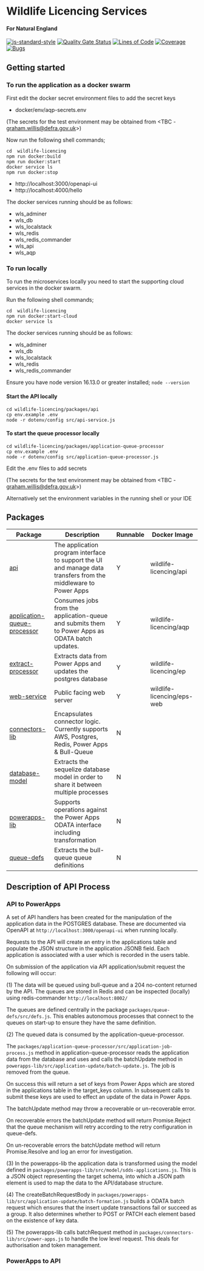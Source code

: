 # Wildlife Licencing Services

#### For Natural England

[![js-standard-style](https://img.shields.io/badge/code%20style-standard-brightgreen.svg)](http://standardjs.com)
[![Quality Gate Status](https://sonarcloud.io/api/project_badges/measure?project=DEFRA_rod-licensing&metric=alert_status)](https://sonarcloud.io/dashboard?id=DEFRA_rod-licensing)
[![Lines of Code](https://sonarcloud.io/api/project_badges/measure?project=DEFRA_rod-licensing&metric=ncloc)](https://sonarcloud.io/dashboard?id=DEFRA_rod-licensing)
[![Coverage](https://sonarcloud.io/api/project_badges/measure?project=DEFRA_rod-licensing&metric=coverage)](https://sonarcloud.io/dashboard?id=DEFRA_rod-licensing)
[![Bugs](https://sonarcloud.io/api/project_badges/measure?project=DEFRA_rod-licensing&metric=bugs)](https://sonarcloud.io/dashboard?id=DEFRA_rod-licensing)

## Getting started

### To run the application as a docker swarm

First edit the docker secret environment files to add the secret keys

- docker/env/aqp-secrets.env

(The secrets for the test environment may be obtained from <TBC - graham.willis@defra.gov.uk>)

Now run the following shell commands;

```shell
cd  wildlife-licencing
npm run docker:build
npm run docker:start
docker service ls
npm run docker:stop
```

- http://localhost:3000/openapi-ui
- http://localhost:4000/hello

The docker services running should be as follows:

- wls_adminer
- wls_db
- wls_localstack
- wls_redis
- wls_redis_commander
- wls_api
- wls_aqp

### To run locally

To run the microservices locally you need to start the supporting cloud services in the docker swarm.

Run the following shell commands;

```shell
cd  wildlife-licencing
npm run docker:start-cloud
docker service ls
```

The docker services running should be as follows:

- wls_adminer
- wls_db
- wls_localstack
- wls_redis
- wls_redis_commander

Ensure you have node version 16.13.0 or greater installed; `node --version`

#### Start the API locally

```shell
cd wildlife-licencing/packages/api
cp env.example .env
node -r dotenv/config src/api-service.js
```

#### To start the queue processor locally

```shell
cd wildlife-licencing/packages/application-queue-processor
cp env.example .env
node -r dotenv/config src/application-queue-processor.js
```

Edit the .env files to add secrets

(The secrets for the test environment may be obtained from <TBC - graham.willis@defra.gov.uk>)

Alternatively set the environment variables in the running shell or your IDE

## Packages

| Package | Description | Runnable | Docker Image |
| ----------- | ----------- | ----------- | ----------- |
| [api](packages/api) | The application program interface to support the UI and manage data transfers from the middleware to Power Apps | Y | wildlife-licencing/api |
| [application-queue-processor](packages/application-queue-processor) | Consumes jobs from the application-queue and submits them to Power Apps as ODATA batch updates. | Y | wildlife-licencing/aqp | 
| [extract-processor](packages/extract-processor) | Extracts data from Power Apps and updates the postgres database | Y | wildlife-licencing/ep | 
| [web-service](packages/eps/web-service) | Public facing web server | Y | wildlife-licencing/eps-web |
| [connectors-lib](packages/connectors-lib) | Encapsulates connector logic. Currently supports AWS, Postgres, Redis, Power Apps & Bull-Queue | N | 
| [database-model](packages/database-model) | Extracts the sequelize database model in order to share it between multiple processes | N | 
| [powerapps-lib](packages/powerapps-lib) | Supports operations against the Power Apps ODATA interface including transformation | N | 
| [queue-defs](packages/queue-defs) | Extracts the bull-queue queue definitions | N | 

## Description of API Process

### API to PowerApps

A set of API handlers has been created for the manipulation of the application data in the POSTGRES database. These are
documented via OpenAPI at `http://localhost:3000/openapi-ui` when running locally.

Requests to the API will create an entry in the applications table and populate the JSON structure in the application
JSONB field. Each application is associated with a user which is recorded in the users table.

On submission of the application via API application/submit request the following will occur:

(1)    The data will be queued using bull-queue and a 204 no-content returned by the API. The queues are stored in Redis
and can be inspected (locally) using redis-commander `http://localhost:8002/`

The queues are defined centrally in the package ```packages/queue-defs/src/defs.js```. This enables autonomous processes
that connect to the queues on start-up to ensure they have the same definition.

(2) The queued data is consumed by the application-queue-processor.

The `packages/application-queue-processor/src/application-job-process.js` method in application-queue-processor reads
the application data from the database and uses and calls the batchUpdate method
in `powerapps-lib/src/application-update/batch-update.js`. The job is removed from the queue.

On success this will return a set of keys from Power Apps which are stored in the applications table in the target_keys
column. In subsequent calls to submit these keys are used to effect an update of the data in Power Apps.

The batchUpdate method may throw a recoverable or un-recoverable error.

On recoverable errors the batchUpdate method will return Promise.Reject that the queue mechanism will retry according to
the retry configuration in queue-defs.

On un-recoverable errors the batchUpdate method will return Promise.Resolve and log an error for investigation.

(3) In the powerapps-lib the application data is transformed using the model defined
in `packages/powerapps-lib/src/model/sdds-applications.js`. This is a JSON object representing the target schema, into
which a JSON path element is used to map the data to the API/database structure.

(4) The createBatchRequestBody in `packages/powerapps-lib/src/application-update/batch-formation.js` builds a ODATA
batch request which ensures that the insert update transactions fail or succeed as a group. It also determines whether to POST or
PATCH each element based on the existence of key data.

(5) The powerapps-lib calls batchRequest method in `packages/connectors-lib/src/power-apps.js` to handle the low level
request. This deals for authorisation and token management.

### PowerApps to API

